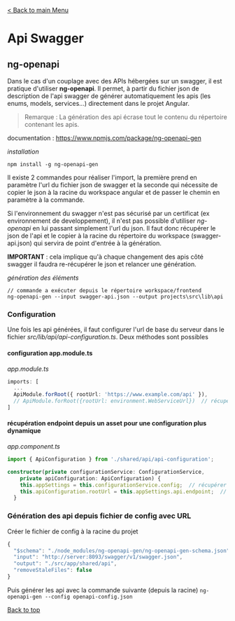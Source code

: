 [< Back to main Menu](https://github.com/gsoulie/angular-resources/blob/master/ng-sheet.md)    

# Api Swagger

## ng-openapi

Dans le cas d'un couplage avec des APIs hébergées sur un swagger, il est pratique d'utiliser **ng-openapi**. Il permet, à partir du fichier json de description de l'api swagger de générer automatiquement les apis (les enums, models, services...) directement dans le projet Angular.

> Remarque : La génération des api écrase tout le contenu du répertoire contenant les apis.

documentation : https://www.npmjs.com/package/ng-openapi-gen

*installation*
````
npm install -g ng-openapi-gen
````

Il existe 2 commandes pour réaliser l'import, la première prend en paramètre l'url du fichier json de swagger et la seconde qui nécessite de copier le json à la racine du workspace angular et de passer le chemin en paramètre à la commande.

Si l'environnement du swagger n'est pas sécurisé par un certificat (ex environnement de developpement), il n'est pas possible d'utiliser *ng-openapi* en lui passant simplement l'url du json. Il faut donc récupérer le json de l'api et le copier à la racine du répertoire du workspace (swagger-api.json) qui servira de point d'entrée à la génération.

**IMPORTANT** : cela implique qu'à chaque changement des apis côté swagger il faudra re-récupérer le json et relancer une génération.

*génération des éléments*
````
// commande a exécuter depuis le répertoire workspace/frontend
ng-openapi-gen --input swagger-api.json --output projects\src\lib\api
````

### Configuration

Une fois les api générées, il faut configurer l'url de base du serveur dans le fichier *src/lib/api/api-configuration.ts*. Deux méthodes sont possibles

#### configuration app.module.ts

*app.module.ts*
````typescript
imports: [
  ...
  ApiModule.forRoot({ rootUrl: 'https://www.example.com/api' }),
  // ApiModule.forRoot({rootUrl: environment.WebServiceUrl})  // récupération depuis environment
]
````

#### récupération endpoint depuis un asset pour une configuration plus dynamique

*app.component.ts*

````typescript
import { ApiConfiguration } from './shared/api/api-configuration';

constructor(private configurationService: ConfigurationService,
    private apiConfiguration: ApiConfiguration) {
    this.appSettings = this.configurationService.config;  // récupérer la configuration depsuis les assets
    this.apiConfiguration.rootUrl = this.appSettings.api.endpoint;  // renseigner l'url endpoint
  }
````

### Génération des api depuis fichier de config avec URL

Créer le fichier de config à la racine du projet

````typescript
{
  "$schema": "./node_modules/ng-openapi-gen/ng-openapi-gen-schema.json",
  "input": "http://server:8093/swagger/v1/swagger.json",
  "output": "./src/app/shared/api",
  "removeStaleFiles": false
}
````

Puis générer les api avec la commande suivante (depuis la racine) ````ng-openapi-gen --config openapi-config.json````

[Back to top](#api-swagger)     
